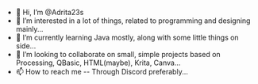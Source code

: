 - 👋 Hi, I’m @Adrita23s
- 👀 I’m interested in a lot of things, related to programming and designing mainly...
- 🌱 I’m currently learning Java mostly, along with some little things on side...
- 💞️ I’m looking to collaborate on small, simple projects based on Processing, QBasic, HTML(maybe), Krita, Canva...
- 📫 How to reach me -- Through Discord preferably...

<!---
Adrita23s/Adrita23s is a ✨ special ✨ repository because its `README.md` (this file) appears on your GitHub profile.
You can click the Preview link to take a look at your changes.
--->
